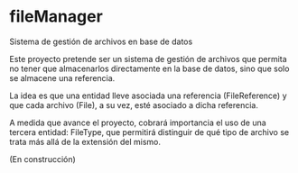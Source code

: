 # fileManager
Sistema de gestión de archivos en base de datos

Este proyecto pretende ser un sistema de gestión de archivos que permita no tener
que almacenarlos directamente en la base de datos, sino que solo se almacene una referencia.

La idea es que una entidad lleve asociada una referencia (FileReference) y que 
cada archivo (File), a su vez, esté asociado a dicha referencia.

A medida que avance el proyecto, cobrará importancia el uso de una 
tercera entidad: FileType, que permitirá distinguir de qué tipo de
archivo se trata más allá de la extensión del mismo.

(En construcción)
